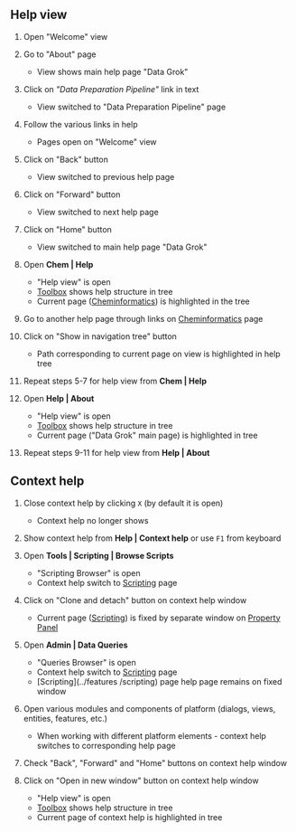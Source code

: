<!-- TITLE: Tests: Help -->
<!-- SUBTITLE: -->

## Help view

1. Open "Welcome" view

1. Go to "About" page
   * View shows  main help page "Data Grok"
   
1. Click on *"Data Preparation Pipeline"* link in text
   * View switched to "Data Preparation Pipeline" page 
   
1. Follow the various links in help
   * Pages open on "Welcome" view
   
1. Click on "Back" button
   * View switched to previous help page
   
1. Click on "Forward" button
   * View switched to next help page 
   
1. Click on "Home" button
   * View switched to main help page "Data Grok"
   
1. Open **Chem | Help** 
   * "Help view" is open
   * [Toolbox](../../overview/navigation.md#toolbox) shows help structure in tree
   * Current page ([Cheminformatics](../../domains/chem/cheminformatics.md)) is highlighted in the tree

1. Go to another help page through links on [Cheminformatics](../../domains/chem/cheminformatics.md) page

1. Click on "Show in navigation tree" button
   * Path corresponding to current page on view is highlighted in help tree
   
1. Repeat steps 5-7 for help view from **Chem | Help** 

1. Open **Help | About**
   * "Help view" is open
   * [Toolbox](../../overview/navigation.md#toolbox) shows help structure in tree
   * Current page ("Data Grok" main page) is highlighted in tree
   
1. Repeat steps 9-11 for help view from **Help | About**
   
## Context help

1. Close context help by clicking ```X``` (by default it is open)
   * Context help no longer shows
   
1. Show context help from **Help | Context help** or use ```F1``` from keyboard

1. Open **Tools | Scripting | Browse Scripts**
   * "Scripting Browser" is open
   * Context help switch to [Scripting](../../develop/scripting.md) page
   
1. Click on "Clone and detach" button on context help window
   * Current page ([Scripting](../../develop/scripting.md)) is fixed by separate window on [Property Panel](../overview/navigation.md#properties)
   
1. Open **Admin | Data Queries** 
   * "Queries Browser" is open
   * Context help switch to [Scripting](../../develop/scripting.md) page
   * [Scripting](../features /scripting) page help page remains on fixed window
   
1. Open various modules and components of platform (dialogs, views, entities, features, etc.)  
   * When working with different platform elements - context help switches to corresponding help page
   
1. Check "Back", "Forward" and "Home" buttons on context help window

1. Click on "Open in new window" button on context help window
   * "Help view" is open
   * [Toolbox](../overview/navigation.md#toolbox) shows help structure in tree
   * Current page of context help is highlighted in tree
